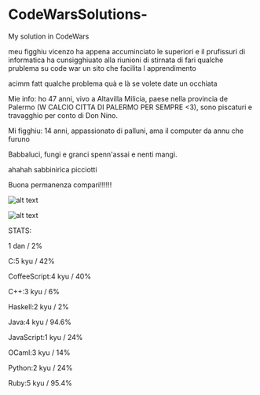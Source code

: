 # CodeWarsSolutions-
My solution in CodeWars


meu figghiu vicenzo ha appena accuminciato le superiori e il prufissuri di informatica ha cunsigghiuato alla riunioni di stirnata di fari qualche prublema su code war un sito che facilita l apprendimento

acimm fatt qualche problema quà e là se volete date un occhiata



Mie info: ho 47 anni, vivo a Altavilla Milicia, paese nella provincia de Palermo (W CALCIO CITTA DI PALERMO PER SEMPRE <3), sono piscaturi e travagghio per conto di Don Nino.

Mi figghiu: 14 anni, appassionato di palluni, ama il computer da annu che furuno


Babbaluci, fungi e granci spenn'assai e nenti mangi.


ahahah sabbinirìca picciotti 

Buona permanenza compari!!!!!!

![alt text](https://www.codewars.com/users/Ciro_U_Suriotu/badges/large)

![alt text](https://i.imgur.com/5baHNA4.jpg)

STATS: 

1 dan / 2%

C:5 kyu / 42%

CoffeeScript:4 kyu / 40%

C++:3 kyu / 6%

Haskell:2 kyu / 2%

Java:4 kyu / 94.6%

JavaScript:1 kyu / 24%

OCaml:3 kyu / 14%

Python:2 kyu / 24%

Ruby:5 kyu / 95.4%

